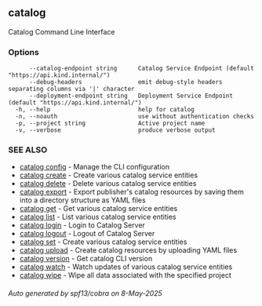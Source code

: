 ## catalog

Catalog Command Line Interface

### Options

```
      --catalog-endpoint string      Catalog Service Endpoint (default "https://api.kind.internal/")
      --debug-headers                emit debug-style headers separating columns via '|' character
      --deployment-endpoint string   Deployment Service Endpoint (default "https://api.kind.internal/")
  -h, --help                         help for catalog
  -n, --noauth                       use without authentication checks
  -p, --project string               Active project name
  -v, --verbose                      produce verbose output
```

### SEE ALSO

* [catalog config](catalog_config.md)	 - Manage the CLI configuration
* [catalog create](catalog_create.md)	 - Create various catalog service entities
* [catalog delete](catalog_delete.md)	 - Delete various catalog service entities
* [catalog export](catalog_export.md)	 - Export publisher's catalog resources by saving them into a directory structure as YAML files
* [catalog get](catalog_get.md)	 - Get various catalog service entities
* [catalog list](catalog_list.md)	 - List various catalog service entities
* [catalog login](catalog_login.md)	 - Login to Catalog Server
* [catalog logout](catalog_logout.md)	 - Logout of Catalog Server
* [catalog set](catalog_set.md)	 - Create various catalog service entities
* [catalog upload](catalog_upload.md)	 - Create catalog resources by uploading YAML files
* [catalog version](catalog_version.md)	 - Get catalog CLI version
* [catalog watch](catalog_watch.md)	 - Watch updates of various catalog service entities
* [catalog wipe](catalog_wipe.md)	 - Wipe all data associated with the specified project

###### Auto generated by spf13/cobra on 8-May-2025
